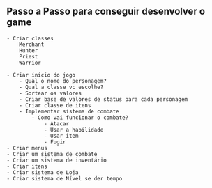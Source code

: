 ## Passo a Passo para conseguir desenvolver o game
    - Criar classes
        Merchant 
        Hunter
        Priest 
        Warrior

    - Criar inicio do jogo
        - Qual o nome do personagem?
        - Qual a classe vc escolhe?
        - Sortear os valores
        - Criar base de valores de status para cada personagem
        - Criar classe de itens 
        - Implementar sistema de combate
            - Como vai funcionar o combate?
                - Atacar 
                - Usar a habilidade
                - Usar item 
                - Fugir
    - Criar menus
    - Criar um sistema de combate
    - Criar um sistema de inventário
    - Criar itens
    - Criar sistema de Loja
    - Criar sistema de Nível se der tempo
    